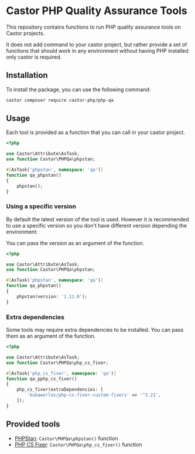 # Castor PHP Quality Assurance Tools

This repository contains functions to run PHP quality assurance tools on Castor projects.

It does not add command to your castor project, but rather provide a set of functions that should
work in any environment without having PHP installed only castor is required.

## Installation

To install the package, you can use the following command:

```bash
castor composer require castor-php/php-qa
```

## Usage

Each tool is provided as a function that you can call in your castor project.

```php
<?php

use Castor\Attribute\AsTask;
use function Castor\PHPQa\phpstan;

#[AsTask('phpstan', namespace: 'qa')]
function qa_phpstan()
{
    phpstan();
}
```

### Using a specific version

By default the latest version of the tool is used. However it is recommended to use a specific version
so you don't have different version depending the environment.

You can pass the version as an argument of the function.

```php
<?php

use Castor\Attribute\AsTask;
use function Castor\PHPQa\phpstan;

#[AsTask('phpstan', namespace: 'qa')]
function qa_phpstan()
{
    phpstan(version: '1.11.0');
}
```

### Extra dependencies

Some tools may require extra dependencies to be installed. You can pass them as an argument of the function.

```php
<?php

use Castor\Attribute\AsTask;
use function Castor\PHPQa\php_cs_fixer;

#[AsTask('php_cs_fixer', namespace: 'qa')]
function qa_pphp_cs_fixer()
{
    php_cs_fixer(extraDependencies: [
        'kubawerlos/php-cs-fixer-custom-fixers' => '^3.21',
    ]);
}
```

## Provided tools

* [PHPStan](https://phpstan.org/): `Castor\PHPQa\phpstan()` function
* [PHP CS Fixer](https://cs.symfony.com/): `Castor\PHPQa\php_cs_fixer()` function

